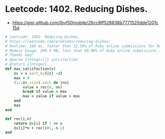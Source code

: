 # Leetcode: 1402. Reducing Dishes.

- https://gist.github.com/lbvf50mobile/26cc8ff528838b7771520dde1201c15d

```Ruby
# Leetcode: 1402. Reducing Dishes.
# https://leetcode.com/problems/reducing-dishes/
# Runtime: 180 ms, faster than 12.50% of Ruby online submissions for Reducing Dishes.
# Memory Usage: 209.9 MB, less than 50.00% of Ruby online submissions for Reducing Dishes.
# Thanks God!
# @param {Integer[]} satisfaction
# @return {Integer}
def max_satisfaction(x)
    @x = x.sort_by{|z| -z}
    max = 0
    (1..@x.size).each do |nn|
        value = rec(0, nn)
        break if value < max
        max = value if value > max
    end
    max
end

def rec(i,n)
    return @x[i] if 1 == n
    @x[i]*n + rec(i+1, n-1)
end
```